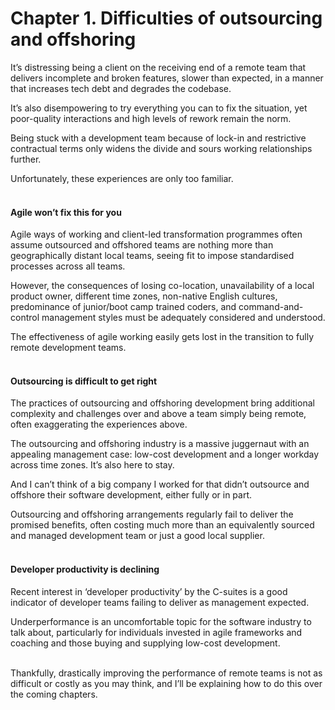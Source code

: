 # Chapter 1. Difficulties of outsourcing and offshoring

It’s distressing being a client on the receiving end of a remote team that delivers incomplete and broken features, slower than expected, in a manner that increases tech debt and degrades the codebase.

It’s also disempowering to try everything you can to fix the situation, yet poor-quality interactions and high levels of rework remain the norm.

Being stuck with a development team because of lock-in and restrictive contractual terms only widens the divide and sours working relationships further.

Unfortunately, these experiences are only too familiar.<br/><br/>


#### Agile won’t fix this for you

Agile ways of working and client-led transformation programmes often assume outsourced and offshored teams are nothing more than geographically distant local teams, seeing fit to impose standardised processes across all teams. 

However, the consequences of losing co-location, unavailability of a local product owner, different time zones, non-native English cultures, predominance of junior/boot camp trained coders, and command-and-control management styles must be adequately considered and understood.

The effectiveness of agile working easily gets lost in the transition to fully remote development teams.<br/><br/>


#### Outsourcing is difficult to get right

The practices of outsourcing and offshoring development bring additional complexity and challenges over and above a team simply being remote, often exaggerating the experiences above.

The outsourcing and offshoring industry is a massive juggernaut with an appealing management case: low-cost development and a longer workday across time zones. It’s also here to stay.

And I can’t think of a big company I worked for that didn’t outsource and offshore their software development, either fully or in part.

Outsourcing and offshoring arrangements regularly fail to deliver the promised benefits, often costing much more than an equivalently sourced and managed development team or just a good local supplier.<br/><br/>


#### Developer productivity is declining

Recent interest in ‘developer productivity’ by the C-suites is a good indicator of developer teams failing to deliver as management expected.

Underperformance is an uncomfortable topic for the software industry to talk about, particularly for individuals invested in agile frameworks and coaching and those buying and supplying low-cost development.<br/><br/>


Thankfully, drastically improving the performance of remote teams is not as difficult or costly as you may think, and I’ll be explaining how to do this over the coming chapters.
